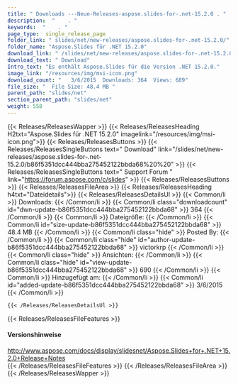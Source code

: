 ```yaml
---
title: " Downloads ---Neue-Releases-aspose.slides-for-.net-15.2.0 . "
description:  "    . " 
keywords:  "    . " 
page_type:  single_release_page
folder_link: " slides/net/new-releases/aspose.slides-for-.net-15.2.0/"
folder_name: "Aspose.Slides für .NET 15.2.0"
download_link: " /slides/net/new-releases/aspose.slides-for-.net-15.2.0/b86f5351dcc444bba275452122bbda68"
download_text: " Download"
Intro_text: "Es enthält Aspose.Slides für die Version .NET 15.2.0."
image_link: "/resources/img/msi-icon.png"
download_count: "   3/6/2015  Downloads: 364  Views: 689"
file_size: "  File Size: 48.4 MB "
parent_path: "slides/net"
section_parent_path: "slides/net"
weight: 558
---
```


{{< Releases/ReleasesWapper >}}
  {{< Releases/ReleasesHeading H2txt="Aspose.Slides für .NET 15.2.0" imagelink="/resources/img/msi-icon.png">}}
  {{< Releases/ReleasesButtons >}}
    {{< Releases/ReleasesSingleButtons text=" Download" link="/slides/net/new-releases/aspose.slides-for-.net-15.2.0/b86f5351dcc444bba275452122bbda68%20%20" >}}
    {{< Releases/ReleasesSingleButtons text=" Support Forum " link="https://forum.aspose.com/c/slides" >}}
  {{< Releases/ReleasesButtons >}}
  {{< Releases/ReleasesFileArea >}}
    {{< Releases/ReleasesHeading h4txt="Dateidetails">}}
    {{< Releases/ReleasesDetailsUl >}}
            {{< Common/li >}} Downloads: {{< /Common/li >}}
      {{< Common/li class="downloadcount" id="dwn-update-b86f5351dcc444bba275452122bbda68" >}} 364 {{< /Common/li >}}
      {{< Common/li >}} Dateigröße: {{< /Common/li >}}
      {{< Common/li id="size-update-b86f5351dcc444bba275452122bbda68" >}} 48.4 MB {{< /Common/li >}} 
      {{< Common/li  class="hide" >}} Posted By: {{< /Common/li >}} 
      {{< Common/li class="hide" id="author-update-b86f5351dcc444bba275452122bbda68" >}} victorkrp {{< /Common/li >}}
      {{< Common/li class="hide" >}} Ansichten: {{< /Common/li >}}
      {{< Common/li class="hide" id="view-update-b86f5351dcc444bba275452122bbda68" >}} 690 {{< /Common/li >}}
      {{< Common/li >}} Hinzugefügt am: {{< /Common/li >}}
      {{< Common/li id="added-update-b86f5351dcc444bba275452122bbda68" >}} 3/6/2015 {{< /Common/li >}} 

    {{< /Releases/ReleasesDetailsUl >}}

  {{< Releases/ReleasesFileFeatures >}}
      <h4>Versionshinweise</h4><div> <a href="http://www.aspose.com/docs/display/slidesnet/Aspose.Slides+for+.NET+15.2.0+Release+Notes">http://www.aspose.com/docs/display/slidesnet/Aspose.Slides+for+.NET+15.2.0+Release+Notes</a></div>
  {{< /Releases/ReleasesFileFeatures >}}
 {{< /Releases/ReleasesFileArea >}}
{{< /Releases/ReleasesWapper >}}



